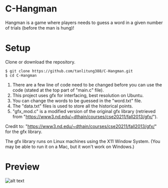 # C-Hangman
Hangman is a game where players needs to guess a word in a given number of trials (before the man is hung)!

# Setup
Clone or download the repository.
```
$ git clone https://github.com/tanlitung388/C-Hangman.git
$ cd C-Hangman
```
1. There are a few line of code need to be changed before you can use the code (stated at the top part of "main.c" file).
2. This project uses gfx for interfacing, best resolution on Ubuntu.
3. You can change the words to be guessed in the "word.txt" file.
4. The "data.txt" files is used to store all the historical points.
5. "gfx_mod.c" is a modified version of the original gfx library (retrieved from "https://www3.nd.edu/~dthain/courses/cse20211/fall2013/gfx/").

Credit to: "https://www3.nd.edu/~dthain/courses/cse20211/fall2013/gfx/" for the gfx library.

The gfx library runs on Linux machines using the X11 Window System. (You may be able to run it on a Mac, but it won't work on Windows.)

# Preview
![alt text](https://github.com/tanlitung388/C-Hangman/raw/master/hangman.gif "Preview")
